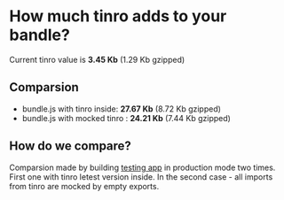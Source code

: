 # How much tinro adds to your bandle?

Current tinro value is **3.45 Kb** (1.29 Kb gzipped) 

## Comparsion

* bundle.js with tinro inside: **27.67 Kb** (8.72 Kb gzipped)
* bundle.js with mocked tinro : **24.21 Kb** (7.44 Kb gzipped)

## How do we compare?

Comparsion made by building [testing app](https://github.com/AlexxNB/tinro/tree/master/tests) in production mode two times. First one with tinro letest version inside. In the second case - all imports from tinro are mocked by empty exports.
    